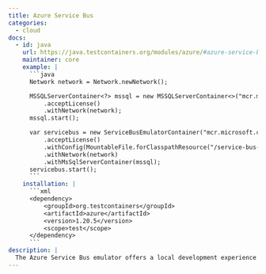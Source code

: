 ```yaml
---
title: Azure Service Bus
categories:
  - cloud
docs:
  - id: java
    url: https://java.testcontainers.org/modules/azure/#azure-service-bus-emulator
    maintainer: core
    example: |
      ```java
      Network network = Network.newNetwork();

      MSSQLServerContainer<?> mssql = new MSSQLServerContainer<>("mcr.microsoft.com/mssql/server:2022-CU14-ubuntu-22.04")
          .acceptLicense()
          .withNetwork(network);
      mssql.start();

      var servicebus = new ServiceBusEmulatorContainer("mcr.microsoft.com/azure-messaging/servicebus-emulator:1.0.1")
          .acceptLicense()
          .withConfig(MountableFile.forClasspathResource("/service-bus-config.json"))
          .withNetwork(network)
          .withMsSqlServerContainer(mssql);
      servicebus.start();
      ```
    installation: |
      ```xml
      <dependency>
          <groupId>org.testcontainers</groupId>
          <artifactId>azure</artifactId>
          <version>1.20.5</version>
          <scope>test</scope>
      </dependency>
      ```
description: |
  The Azure Service Bus emulator offers a local development experience for the Service bus service.
---
```

